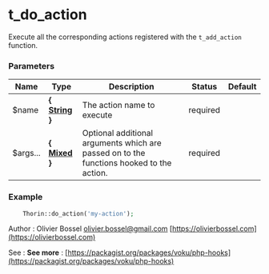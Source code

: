 # t_do_action

Execute all the corresponding actions registered with the `t_add_action` function.


### Parameters
Name  |  Type  |  Description  |  Status  |  Default
------------  |  ------------  |  ------------  |  ------------  |  ------------
$name  |  **{ [String](http://php.net/manual/en/language.types.string.php) }**  |  The action name to execute  |  required  |
$args...  |  **{ [Mixed](http://php.net/manual/en/language.pseudo-types.php#language.types.mixed) }**  |  Optional additional arguments which are passed on to the functions hooked to the action.  |  required  |

### Example
```php
	Thorin::do_action('my-action');
```
Author : Olivier Bossel [olivier.bossel@gmail.com](mailto:olivier.bossel@gmail.com) [https://olivierbossel.com](https://olivierbossel.com)

See : **See more** : [https://packagist.org/packages/voku/php-hooks](https://packagist.org/packages/voku/php-hooks)